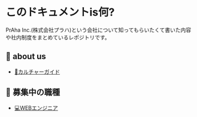 # このドキュメントis何?
PrAha Inc.(株式会社プラハ)という会社について知ってもらいたくて書いた内容や社内制度をまとめているレポジトリです。

## 👀 about us
- [🎪カルチャーガイド](./カルチャーガイド.md)

## 👐 募集中の職種
- [💻WEBエンジニア](./採用_WEBエンジニアの採用要件.md)
